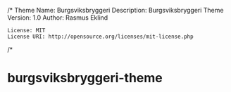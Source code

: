 /*
	Theme Name: Burgsviksbryggeri
	Description: Burgsviksbryggeri Theme
	Version: 1.0
	Author: Rasmus Eklind

	License: MIT
	License URI: http://opensource.org/licenses/mit-license.php
/*
# burgsviksbryggeri-theme
